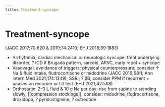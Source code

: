 ```yaml
---
title: Treatment-syncope
---
```

# Treatment-syncope

 (JACC 2017;70:620 & 2019;74:2410; EHJ 2018;39:1883)
* Arrhythmia, cardiac mechanical or neurologic syncope: treat underlying disorder, ? ICD if Brugada pattern, sarcoid, ARVC, early repol + syncope
* Vasovagal: avoidance of triggers; physical counterpressure; consider ↑ Na & fluid intake, fludrocortisone or midodrine (JACC 2016;68:1; Ann Intern Med 2021;174:1349); SSRI; ? βB;
consider PPM if recurrent + pauses on recorder or tilt test (EHJ 2021;42:508)
* Orthostatic: 2–3 L fluid & 10 g Na per day; rise from supine to standing slowly, [[compression stockings]]; consider: midodrine, fludrocortisone, droxidopa, ? pyridostigmine, ? octreotide
